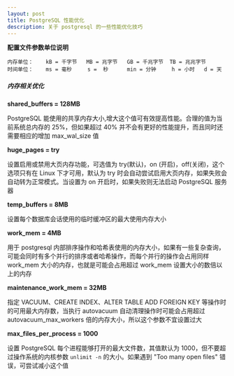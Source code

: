 ```yaml
---
layout: post
title: PostgreSQL 性能优化
description: 关于 postgresql 的一些性能优化技巧
---
```


**配置文件参数单位说明**

    内存单位：    kB = 千字节   MB = 兆字节   GB = 千兆字节  TB = 兆兆字节
    时间单位：    ms = 毫秒     s =  秒      min = 分钟     h = 小时   d = 天

##### 内存相关优化

**shared_buffers = 128MB**

PostgreSQL 能使用的共享内存大小,增大这个值可有效提高性能。合理的值为当前系统总内存的 25%，但如果超过 40% 并不会有更好的性能提升，而且同时还需要相应的增加 max_wal_size 值

**huge_pages = try**

设置启用或禁用大页内存功能，可选值为 try(默认)，on (开启)，off(关闭)，这个选项只有在 Linux 下才可用，默认为 try 时会自动尝试启用大页内存，如果失败会自动转为正常模式。当设置为 on 开启时，如果失败则无法启动 PostgreSQL 服务器

**temp_buffers = 8MB**

设置每个数据库会话使用的临时缓冲区的最大使用内存大小

**work_mem = 4MB**

用于 postgresql 内部排序操作和哈希表使用的内存大小，如果有一些复杂查询，可能会同时有多个并行的排序或者哈希操作，而每个并行的操作会占用同样 work_mem 大小的内存，也就是可能会占用超过 work_mem 设置大小的数倍以上的内存

**maintenance_work_mem = 32MB**

指定 VACUUM、CREATE INDEX、ALTER TABLE ADD FOREIGN KEY 等操作时的可用最大内存数，当执行 autovacuum 自动清理操作时可能会占用超过 autovacuum_max_workers 倍的内存大小，所以这个参数不宜设置过大

**max_files_per_process = 1000**

设置 PostgreSQL 每个进程能够打开的最大文件数，其值默认为 1000，但不要超过操作系统的内核参数 `unlimit -n` 的大小。如果遇到 "Too many open files" 错误，可尝试减小这个值

